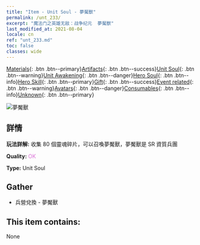 ```yaml
---
title: "Item - Unit Soul - 夢魘獸"
permalink: /unt_233/
excerpt: "魔法门之英雄无敌：战争纪元  夢魘獸"
last_modified_at: 2021-08-04
locale: cn
ref: "unt_233.md"
toc: false
classes: wide
---
```

 [Materials](/ItemsCN/){: .btn .btn--primary}[Artifacts](/ItemsCN/Artifacts/){: .btn .btn--success}[Unit Soul](/ItemsCN/UnitSoul/){: .btn .btn--warning}[Unit Awakening](/ItemsCN/UnitAwakening/){: .btn .btn--danger}[Hero Soul](/ItemsCN/HeroSoul/){: .btn .btn--info}[Hero Skill](/ItemsCN/HeroSkill/){: .btn .btn--primary}[Gift](/ItemsCN/Gift/){: .btn .btn--success}[Event related](/ItemsCN/Events/){: .btn .btn--warning}[Avatars](/ItemsCN/Avatars/){: .btn .btn--danger}[Consumables](/ItemsCN/Consumables/){: .btn .btn--info}[Unknown](/ItemsCN/Unknown/){: .btn .btn--primary}

 ![夢魘獸](/images/u/ti_mengyanshou.jpg)

## 詳情
 **玩法詳解:** 收集 80 個靈魂碎片，可以召喚夢魘獸，夢魘獸是 SR 資質兵團

 **Quality:** <span style="color: #DA70D6">OK</span>

 **Type:** Unit Soul

## Gather

*    兵營兌換 - 夢魘獸 

## This item contains:

  None

